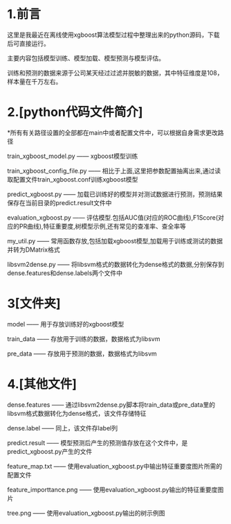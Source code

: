1.前言
=============

这里是我最近在离线使用xgboost算法模型过程中整理出来的python源码，下载后可直接运行。

主要内容包括模型训练、模型加载、模型预测与模型评估。

训练和预测的数据来源于公司某天经过过滤并脱敏的数据，其中特征维度是108，样本量在千万左右。


2.[python代码文件简介]
=============

*所有有关路径设置的全部都在main中或者配置文件中，可以根据自身需求更改路径

train_xgboost_model.py —— xgboost模型训练

train_xgboost_config_file.py —— 相比于上面,这里把参数配置抽离出来,通过读取配置文件train_xgboost.conf训练xgboost模型

predict_xgboost.py —— 加载已训练好的模型并对测试数据进行预测，预测结果保存在当前目录的predict.result文件中

evaluation_xgboost.py —— 评估模型.包括AUC值(对应的ROC曲线),F1Score(对应的PR曲线),特征重要度,树模型示例,还有常见的查准率、查全率等

my_util.py —— 常用函数存放,包括加载xgboost模型,加载用于训练或测试的数据并转为DMatrix格式

libsvm2dense.py —— 将libsvm格式的数据转化为dense格式的数据,分别保存到dense.features和dense.labels两个文件中


3[文件夹]
==============

model —— 用于存放训练好的xgboost模型

train_data —— 存放用于训练的数据，数据格式为libsvm

pre_data —— 存放用于预测的数据，数据格式为libsvm


4.[其他文件]
===============

dense.features —— 通过libsvm2dense.py脚本将train_data或pre_data里的libsvm格式数据转化为dense格式，该文件存储特征

dense.label ——  同上，该文件存label列

predict.result —— 模型预测后产生的预测值存放在这个文件中，是predict_xgboost.py产生的文件

feature_map.txt —— 使用evaluation_xgboost.py中输出特征重要度图片所需的配置文件

feature_importtance.png —— 使用evaluation_xgboost.py输出的特征重要度图片

tree.png —— 使用evaluation_xgboost.py输出的树示例图

